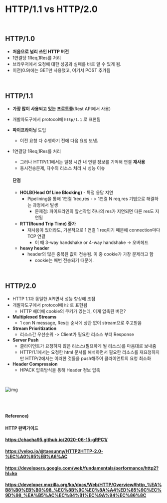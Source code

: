 # HTTP/1.1 vs HTTP/2.0

<br>

## HTTP/1.0

* **처음으로 널리 쓰인 HTTP 버전**
* 1연결당 1Req,1Res를 처리
* 브라우저에서 요청에 대한 성공과 실패를 바로 알 수 있게 됨.
* 이전(0.9)에는 GET만 사용했고, 여기서 POST 추가됨

<br>

## HTTP/1.1

* **가장 많이 사용되고 있는 프로토콜**(Rest API에서 사용)

* 개발자도구에서 protocol에 `http/1.1`  로 표현됨 

* **파이프라이닝** 도입

  * 이전 요청 다 수행하기 전에 다음 요청 보냄.

* 1연결당 1Req,1Res를 처리

  * 그러나 HTTP/1.1에서는 일정 시간 내 연결 정보를 기억해 연결 **재사용**
  * 동시전송문제, 다수의 리소스 처리 시 성능 이슈
  
  #### 단점
  
  * **HOLB(Head Of Line Blocking)** - 특정 응답 지연
    * Pipelining을 통해 1연결 1req,res - > 1연결 N req,res 기법으로 해결하는 과정에서 발생
      * 문제점: 파이프라인의 앞선작업 하나의 res가 지연되면 다른 res도 지연됨
  * **RTT(Round Trip Time) 증가**
    * 재사용이 있더라도, 기본적으로 1 연결 1 req이기 때문에 connection마다 TCP 연결
      * 이 때 3-way handshake or 4-way handshake -> 오버헤드
  * **heavy header**
    * header의 많은 중복된 값이 전송됨. 이 중 cookie가 가장 문제라고 함
      * cookie는 매번 전송되기 때문에.

<br>

## HTTP/2.0

* HTTP 1.1과 동일한 API면서 성능 향상에 초점
* 개발자도구에서 protocol에 `h2`  로 표현됨
  * HTTP 헤더에 cookie의 쿠키가 있는데, 이게 압축된 버전?
* **Multiplexed Streams**
  * 1 con N message, Res는 순서에 상관 없이 stream으로 주고받음
* **Stream Prioritization**
  * 리소스간 우선순위 -> Client가 필요한 리소스 부터 Response
* **Server Push**
  * 클라이언트가 요청하지 않은 리소스(필요하게 될 리소스)를 마음대로 보내줌
  * HTTP/1.1에서는 요청한 html 문서를 해석하면서 필요한 리소스를 재요청하지만 HTTP/2에서는 이러한 것들을 push해주어 클라이언트의 요청 최소화
* **Header Compression**
  * HPACK 압축방식을 통해 Header 정보 압축

<br>

![img](https://user-images.githubusercontent.com/31475037/89241056-d77c9480-d638-11ea-8ef4-7d9d475ac560.png)

<br><br>

#### Reference)

#### HTTP 완벽가이드

#### https://chacha95.github.io/2020-06-15-gRPC1/

#### https://velog.io/@taesunny/HTTP2HTTP-2.0-%EC%A0%95%EB%A6%AC

#### https://developers.google.com/web/fundamentals/performance/http2?hl=ko

#### https://developer.mozilla.org/ko/docs/Web/HTTP/Overview#http_%EA%B8%B0%EB%B0%98_%EC%8B%9C%EC%8A%A4%ED%85%9C%EC%9D%98_%EA%B5%AC%EC%84%B1%EC%9A%94%EC%86%8C